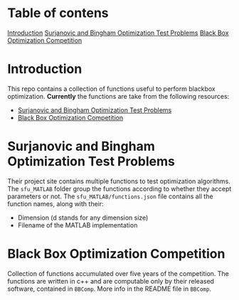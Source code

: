 # Table of contens
[Introduction](#Introduction)
[Surjanovic and Bingham Optimization Test Problems](#surjanovic-and-bingham-optimization-test-problems)
[Black Box Optimization Competition](#black-box-optimization-competition)

# Introduction
This repo contains a collection of functions useful to perform blackbox optimization.
**Currently** the functions are take from the following resources:
- [Surjanovic and Bingham Optimization Test Problems](https://www.sfu.ca/~ssurjano/optimization.html)
- [Black Box Optimization Competition](https://www.ini.rub.de/PEOPLE/glasmtbl/projects/bbcomp/)

# Surjanovic and Bingham Optimization Test Problems
Their project site contains multiple functions to test optimization algorithms.
The `sfu_MATLAB` folder group the functions according to whether they accept parameters or not.
The `sfu_MATLAB/functions.json` file contains all the function names, along with their:
- Dimension (d stands for any dimension size)
- Filename of the MATLAB implementation

# Black Box Optimization Competition
Collection of functions accumulated over five years of the competition. The functions are written in c++ and are computable only by their released software, contained in `BBComp`. More info in the README file in `BBComp`.
